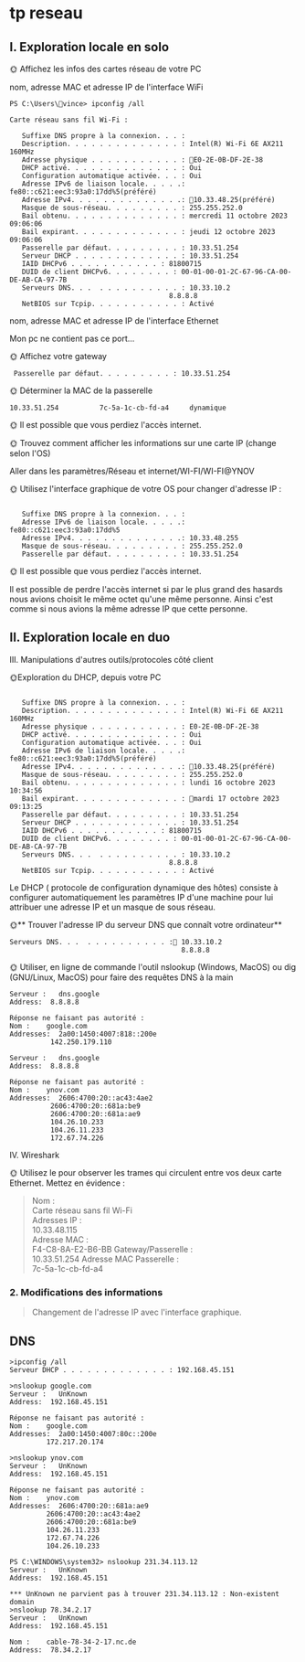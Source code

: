 # tp reseau

## I. Exploration locale en solo


🌞 Affichez les infos des cartes réseau de votre PC

nom, adresse MAC et adresse IP de l'interface WiFi 
```
PS C:\Users\💢vince> ipconfig /all

Carte réseau sans fil Wi-Fi :

   Suffixe DNS propre à la connexion. . . :
   Description. . . . . . . . . . . . . . : Intel(R) Wi-Fi 6E AX211 160MHz
   Adresse physique . . . . . . . . . . . : 💢E0-2E-0B-DF-2E-38 
   DHCP activé. . . . . . . . . . . . . . : Oui
   Configuration automatique activée. . . : Oui
   Adresse IPv6 de liaison locale. . . . .: fe80::c621:eec3:93a0:17dd%5(préféré)
   Adresse IPv4. . . . . . . . . . . . . .: 💢10.33.48.25(préféré)
   Masque de sous-réseau. . . . . . . . . : 255.255.252.0
   Bail obtenu. . . . . . . . . . . . . . : mercredi 11 octobre 2023 09:06:06
   Bail expirant. . . . . . . . . . . . . : jeudi 12 octobre 2023 09:06:06
   Passerelle par défaut. . . . . . . . . : 10.33.51.254
   Serveur DHCP . . . . . . . . . . . . . : 10.33.51.254
   IAID DHCPv6 . . . . . . . . . . . : 81800715
   DUID de client DHCPv6. . . . . . . . : 00-01-00-01-2C-67-96-CA-00-DE-AB-CA-97-7B
   Serveurs DNS. . .  . . . . . . . . . . : 10.33.10.2
                                       8.8.8.8
   NetBIOS sur Tcpip. . . . . . . . . . . : Activé
```

nom, adresse MAC et adresse IP de l'interface Ethernet 

Mon pc ne contient pas ce port...  


🌞 Affichez votre gateway

```
 Passerelle par défaut. . . . . . . . . : 10.33.51.254
```

🌞 Déterminer la MAC de la passerelle

```10.33.51.254          7c-5a-1c-cb-fd-a4     dynamique```

🌞 Il est possible que vous perdiez l'accès internet.

🌞 Trouvez comment afficher les informations sur une carte IP (change selon l'OS)

Aller dans les paramètres/Réseau et internet/WI-FI/WI-FI@YNOV

🌞 Utilisez l'interface graphique de votre OS pour changer d'adresse IP : 

```Carte réseau sans fil Wi-Fi : 

   Suffixe DNS propre à la connexion. . . :
   Adresse IPv6 de liaison locale. . . . .: fe80::c621:eec3:93a0:17dd%5
   Adresse IPv4. . . . . . . . . . . . . .: 10.33.48.255
   Masque de sous-réseau. . . . . . . . . : 255.255.252.0
   Passerelle par défaut. . . . . . . . . : 10.33.51.254
   ``````

🌞 Il est possible que vous perdiez l'accès internet.

Il est possible de perdre l'accès internet si par le plus grand des hasards nous avions choisit le même octet qu'une même personne. Ainsi c'est comme si nous avions la même adresse IP que cette personne. 

## II. Exploration locale en duo



III. Manipulations d'autres outils/protocoles côté client


🌞Exploration du DHCP, depuis votre PC

```Carte réseau sans fil Wi-Fi :

   Suffixe DNS propre à la connexion. . . :
   Description. . . . . . . . . . . . . . : Intel(R) Wi-Fi 6E AX211 160MHz
   Adresse physique . . . . . . . . . . . : E0-2E-0B-DF-2E-38
   DHCP activé. . . . . . . . . . . . . . : Oui
   Configuration automatique activée. . . : Oui
   Adresse IPv6 de liaison locale. . . . .: fe80::c621:eec3:93a0:17dd%5(préféré)
   Adresse IPv4. . . . . . . . . . . . . .: 💢10.33.48.25(préféré)
   Masque de sous-réseau. . . . . . . . . : 255.255.252.0
   Bail obtenu. . . . . . . . . . . . . . : lundi 16 octobre 2023 10:34:56
   Bail expirant. . . . . . . . . . . . . : 💢mardi 17 octobre 2023 09:13:25
   Passerelle par défaut. . . . . . . . . : 10.33.51.254
   Serveur DHCP . . . . . . . . . . . . . : 10.33.51.254
   IAID DHCPv6 . . . . . . . . . . . : 81800715
   DUID de client DHCPv6. . . . . . . . : 00-01-00-01-2C-67-96-CA-00-DE-AB-CA-97-7B
   Serveurs DNS. . .  . . . . . . . . . . : 10.33.10.2
                                       8.8.8.8
   NetBIOS sur Tcpip. . . . . . . . . . . : Activé
   ``````

Le DHCP ( protocole de configuration dynamique des hôtes) consiste à configurer automatiquement les paramètres IP d'une machine pour lui attribuer une adresse IP et un masque de sous réseau.

🌞** Trouver l'adresse IP du serveur DNS que connaît votre ordinateur**

  ```
  Serveurs DNS. . .  . . . . . . . . . . :💢 10.33.10.2
                                            8.8.8.8
```


🌞 Utiliser, en ligne de commande l'outil nslookup (Windows, MacOS) ou dig (GNU/Linux, MacOS) pour faire des requêtes DNS à la main
```PS C:\Users\vince> nslookup google.com 8.8.8.8
Serveur :   dns.google
Address:  8.8.8.8

Réponse ne faisant pas autorité :
Nom :    google.com
Addresses:  2a00:1450:4007:818::200e
          142.250.179.110
```

```PS C:\Users\vince> nslookup ynov.com 8.8.8.8
Serveur :   dns.google
Address:  8.8.8.8

Réponse ne faisant pas autorité :
Nom :    ynov.com
Addresses:  2606:4700:20::ac43:4ae2
          2606:4700:20::681a:be9
          2606:4700:20::681a:ae9
          104.26.10.233
          104.26.11.233
          172.67.74.226
```

IV. Wireshark

🌞 Utilisez le pour observer les trames qui circulent entre vos deux carte Ethernet. Mettez en évidence :

>Nom :  
>Carte réseau sans fil Wi-Fi  
>Adresses IP :   
>10.33.48.115  
>Adresse MAC :   
>F4-C8-8A-E2-B6-BB
>Gateway/Passerelle :  
>10.33.51.254
>Adresse MAC Passerelle :  
>7c-5a-1c-cb-fd-a4  
 ### 2. Modifications des informations
 >Changement de l'adresse IP avec l'interface graphique.

 ## DNS

 ``` 
 >ipconfig /all
 Serveur DHCP . . . . . . . . . . . . . : 192.168.45.151
 ```

 ```
>nslookup google.com
Serveur :   UnKnown
Address:  192.168.45.151

Réponse ne faisant pas autorité :
Nom :    google.com
Addresses:  2a00:1450:4007:80c::200e
          172.217.20.174

>nslookup ynov.com
Serveur :   UnKnown
Address:  192.168.45.151

Réponse ne faisant pas autorité :
Nom :    ynov.com
Addresses:  2606:4700:20::681a:ae9
          2606:4700:20::ac43:4ae2
          2606:4700:20::681a:be9
          104.26.11.233
          172.67.74.226
          104.26.10.233

PS C:\WINDOWS\system32> nslookup 231.34.113.12
Serveur :   UnKnown
Address:  192.168.45.151

*** UnKnown ne parvient pas à trouver 231.34.113.12 : Non-existent domain
>nslookup 78.34.2.17
Serveur :   UnKnown
Address:  192.168.45.151

Nom :    cable-78-34-2-17.nc.de
Address:  78.34.2.17
 ```